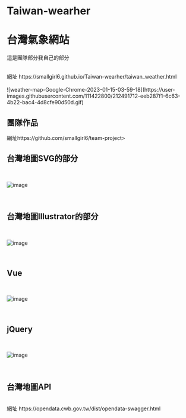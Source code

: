 # Taiwan-wearher
<h1>台灣氣象網站</h1>
<p>這是團隊部分我自己的部分</p><br>
網址 https://smallgirl6.github.io/Taiwan-wearher/taiwan_weather.html<br>
<br>
![weather-map-Google-Chrome-2023-01-15-03-59-18](https://user-images.githubusercontent.com/111422800/212491712-eeb287f1-6c63-4b22-bac4-4d8cfe90d50d.gif)
<br>
<h2>團隊作品</h2>
網址https://github.com/smallgirl6/team-project><br>

<h2>台灣地圖SVG的部分</h2>
<br>

![image](https://user-images.githubusercontent.com/111422800/212491000-c71ff810-e4d5-4816-a506-5343277ab6e5.png)

<br>

<h2>台灣地圖Illustrator的部分</h2>
<br>

![image](https://user-images.githubusercontent.com/111422800/212491057-eab7f98d-eb41-43a4-bd61-e2e021a39ea6.png)

<br>

<h2>Vue</h2>
<br>

![image](https://user-images.githubusercontent.com/111422800/212491141-731f527b-5120-46d5-98de-ee08bb329729.png)

<br>

<h2>jQuery</h2>
<br>

![image](https://user-images.githubusercontent.com/111422800/212491285-f3a3cd14-738c-4c24-bcaf-f13a844a97f7.png)

<br>

<h2>台灣地圖API</h2>
<br>
網址 https://opendata.cwb.gov.tw/dist/opendata-swagger.html
<br>
